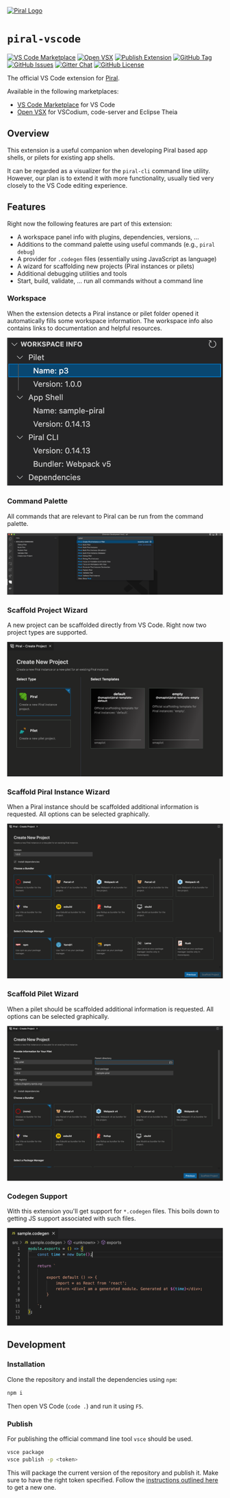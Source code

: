 [![Piral Logo](https://github.com/smapiot/piral/raw/main/docs/assets/logo.png)](https://piral.io)

# `piral-vscode`

[![VS Code Marketplace](https://vsmarketplacebadges.dev/version-short/smapiot.vscode-piral.svg)](https://marketplace.visualstudio.com/items?itemName=smapiot.vscode-piral) [![Open VSX](https://img.shields.io/open-vsx/v/smapiot/vscode-piral)](https://open-vsx.org/extension/smapiot/vscode-piral) [![Publish Extension](https://github.com/smapiot/vscode-piral/actions/workflows/node.js.yml/badge.svg?branch=develop)](https://github.com/smapiot/vscode-piral/actions/workflows/node.js.yml) [![GitHub Tag](https://img.shields.io/github/tag/smapiot/vscode-piral.svg)](https://github.com/smapiot/vscode-piral/releases) [![GitHub Issues](https://img.shields.io/github/issues/smapiot/vscode-piral.svg)](https://github.com/smapiot/vscode-piral/issues) [![Gitter Chat](https://badges.gitter.im/gitterHQ/gitter.png)](https://gitter.im/piral-io/community) [![GitHub License](https://img.shields.io/badge/license-MIT-blue.svg)](https://github.com/smapiot/vscode-piral/blob/main/LICENSE)

The official VS Code extension for [Piral](https://piral.io).

Available in the following marketplaces:

- [VS Code Marketplace](https://marketplace.visualstudio.com/items?itemName=smapiot.vscode-piral) for VS Code
- [Open VSX](https://open-vsx.org/extension/smapiot/vscode-piral) for VSCodium, code-server and Eclipse Theia

## Overview

This extension is a useful companion when developing Piral based app shells, or pilets for existing app shells.

It can be regarded as a visualizer for the `piral-cli` command line utility. However, our plan is to extend it with more functionality, usually tied very closely to the VS Code editing experience.

## Features

Right now the following features are part of this extension:

- A workspace panel info with plugins, dependencies, versions, ...
- Additions to the command palette using useful commands (e.g., `piral debug`)
- A provider for `.codegen` files (essentially using JavaScript as language)
- A wizard for scaffolding new projects (Piral instances or pilets)
- Additional debugging utilities and tools
- Start, build, validate, ... run all commands without a command line

### Workspace

When the extension detects a Piral instance or pilet folder opened it automatically fills some workspace information. The workspace info also contains links to documentation and helpful resources.

![Scaffold Pilet](./docs/workspace.png)

### Command Palette

All commands that are relevant to Piral can be run from the command palette.

![Scaffold Pilet](./docs/command-palette.png)

### Scaffold Project Wizard

A new project can be scaffolded directly from VS Code. Right now two project types are supported.

![Scaffold Project](./docs/scaffold-project.png)

### Scaffold Piral Instance Wizard

When a Piral instance should be scaffolded additional information is requested. All options can be selected graphically.

![Scaffold Pilet](./docs/scaffold-piral.png)

### Scaffold Pilet Wizard

When a pilet should be scaffolded additional information is requested. All options can be selected graphically.

![Scaffold Pilet](./docs/scaffold-pilet.png)

### Codegen Support

With this extension you'll get support for `*.codegen` files. This boils down to getting JS support associated with such files.

![Scaffold Pilet](./docs/codegen.png)

## Development

### Installation

Clone the repository and install the dependencies using `npm`:

```sh
npm i
```

Then open VS Code (`code .`) and run it using `F5`.

### Publish

For publishing the official command line tool `vsce` should be used.

```sh
vsce package
vsce publish -p <token>
```

This will package the current version of the repository and publish it. Make sure to have the right token specified. Follow the [instructions outlined here](https://code.visualstudio.com/api/working-with-extensions/publishing-extension#get-a-personal-access-token) to get a new one.

